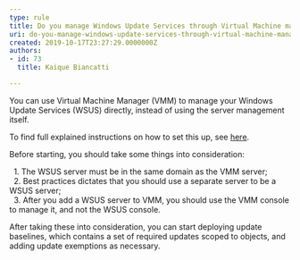 ```yaml
---
type: rule
title: Do you manage Windows Update Services through Virtual Machine manager (VMM)?
uri: do-you-manage-windows-update-services-through-virtual-machine-manager-vmm
created: 2019-10-17T23:27:29.0000000Z
authors:
- id: 73
  title: Kaique Biancatti

---
```




<span class='intro'> <p>You can use Virtual Machine Manager (VMM) to manage your Windows Update Services (WSUS) directly, instead of using the server management itself.<br></p> </span>

<p>​To find full explained instructions on how to set this up, see <a href="https&#58;//docs.microsoft.com/en-us/system-center/vmm/update-server?view=sc-vmm-2019">here</a>.</p><p>Before&#160;starting, you should take&#160;some things into consideration&#58;</p><p>&#160; 1. The WSUS server must be in the same domain as the VMM server;<br>&#160; 2. Best practices dictates that you should use a separate server to be a WSUS server;<br>&#160; 3. After you add a WSUS server to VMM, you should use the VMM console to manage it, and not the WSUS console.</p><p>After taking these into consideration, you can start deploying update baselines, which contains a set of required updates scoped to objects, and adding update exemptions as necessary.<br></p>


